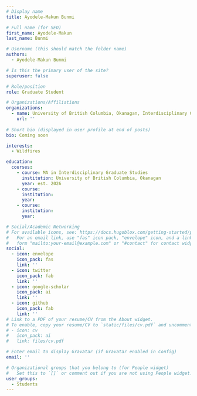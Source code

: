 ```yaml
---
# Display name
title: Ayodele-Makun Bunmi

# Full name (for SEO)
first_name: Ayodele-Makun
last_name: Bunmi

# Username (this should match the folder name)
authors:
  - Ayodele-Makun Bunmi

# Is this the primary user of the site?
superuser: false

# Role/position
role: Graduate Student

# Organizations/Affiliations
organizations:
  - name: University of British Columbia, Okanagan, Interdisciplinary Graduate Studies
    url: ''
    
# Short bio (displayed in user profile at end of posts)
bio: Coming soon

interests:
  - Wildfires

education:
  courses:
    - course: MA in Interdisciplinary Graduate Studies 
      institution: University of British Columbia, Okanagan
      year: est. 2026
    - course: 
      institution:
      year: 
    - course: 
      institution: 
      year: 

# Social/Academic Networking
# For available icons, see: https://docs.hugoblox.com/getting-started/page-builder/#icons
#   For an email link, use "fas" icon pack, "envelope" icon, and a link in the
#   form "mailto:your-email@example.com" or "#contact" for contact widget.
social:
  - icon: envelope
    icon_pack: fas
    link: ''
  - icon: twitter
    icon_pack: fab
    link: ''
  - icon: google-scholar
    icon_pack: ai
    link: ''
  - icon: github
    icon_pack: fab
    link: ''
# Link to a PDF of your resume/CV from the About widget.
# To enable, copy your resume/CV to `static/files/cv.pdf` and uncomment the lines below.
# - icon: cv
#   icon_pack: ai
#   link: files/cv.pdf

# Enter email to display Gravatar (if Gravatar enabled in Config)
email: ''

# Organizational groups that you belong to (for People widget)
#   Set this to `[]` or comment out if you are not using People widget.
user_groups:
  - Students
---
```



